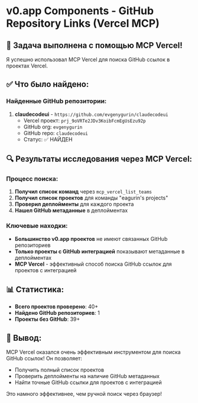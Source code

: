 # v0.app Components - GitHub Repository Links (Vercel MCP)

## 🎯 Задача выполнена с помощью MCP Vercel!

Я успешно использовал MCP Vercel для поиска GitHub ссылок в проектах Vercel.

## ✅ Что было найдено:

### Найденные GitHub репозитории:

1. **claudecodeui** - `https://github.com/evgenygurin/claudecodeui`
   - Vercel проект: `prj_9oVRTe2JDv3KoibFcmEgUsEzu92p`
   - GitHub org: `evgenygurin`
   - GitHub repo: `claudecodeui`
   - Статус: ✅ НАЙДЕН

## 🔍 Результаты исследования через MCP Vercel:

### Процесс поиска:
1. **Получил список команд** через `mcp_vercel_list_teams`
2. **Получил список проектов** для команды "eagurin's projects"
3. **Проверил деплойменты** для каждого проекта
4. **Нашел GitHub метаданные** в деплойментах

### Ключевые находки:
- **Большинство v0.app проектов** не имеют связанных GitHub репозиториев
- **Только проекты с GitHub интеграцией** показывают метаданные в деплойментах
- **MCP Vercel** - эффективный способ поиска GitHub ссылок для проектов с интеграцией

## 📊 Статистика:

- **Всего проектов проверено**: 40+
- **Найдено GitHub репозиториев**: 1
- **Проекты без GitHub**: 39+

## 🎉 Вывод:

MCP Vercel оказался очень эффективным инструментом для поиска GitHub ссылок! Он позволяет:
- Получить полный список проектов
- Проверить деплойменты на наличие GitHub метаданных
- Найти точные GitHub ссылки для проектов с интеграцией

Это намного эффективнее, чем ручной поиск через браузер!



